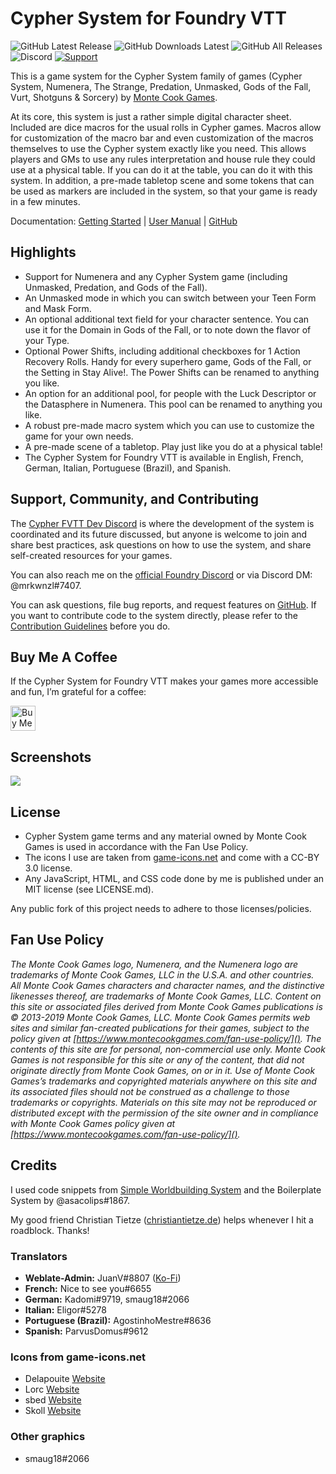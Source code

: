 # Cypher System for Foundry VTT

![GitHub Latest Release](https://img.shields.io/github/release/mrkwnzl/cyphersystem-foundryvtt?style=flat-square)
![GitHub Downloads Latest](https://img.shields.io/github/downloads/mrkwnzl/cyphersystem-foundryvtt/latest/total?style=flat-square)
![GitHub All Releases](https://img.shields.io/github/downloads/mrkwnzl/cyphersystem-foundryvtt/total?style=flat-square)
![Discord](https://img.shields.io/discord/836885417197436958?color=%23738AD6&label=discord&style=flat-square)
<a href="https://www.buymeacoffee.com/mrkwnzl" target="_blank">![Support](https://img.shields.io/badge/support-Buy%20Me%20a%20Coffee-blue?style=flat-square)</a>

This is a game system for the Cypher System family of games (Cypher System, Numenera, The Strange, Predation, Unmasked, Gods of the Fall, Vurt, Shotguns & Sorcery) by [Monte Cook Games](https://www.montecookgames.com).

At its core, this system is just a rather simple digital character sheet. Included are dice macros for the usual rolls in Cypher games. Macros allow for customization of the macro bar and even customization of the macros themselves to use the Cypher system exactly like you need. This allows players and GMs to use any rules interpretation and house rule they could use at a physical table. If you can do it at the table, you can do it with this system. In addition, a pre-made tabletop scene and some tokens that can be used as markers are included in the system, so that your game is ready in a few minutes.

Documentation: [Getting Started](https://github.com/mrkwnzl/cyphersystem-foundryvtt/wiki/Getting-Started) | [User Manual](https://github.com/mrkwnzl/cyphersystem-foundryvtt/wiki) | [GitHub](https://github.com/mrkwnzl/cyphersystem-foundryvtt)

## Highlights

- Support for Numenera and any Cypher System game (including Unmasked, Predation, and Gods of the Fall).
- An Unmasked mode in which you can switch between your Teen Form and Mask Form.
- An optional additional text field for your character sentence. You can use it for the Domain in Gods of the Fall, or to note down the flavor of your Type.
- Optional Power Shifts, including additional checkboxes for 1 Action Recovery Rolls. Handy for every superhero game, Gods of the Fall, or the Setting in Stay Alive!. The Power Shifts can be renamed to anything you like.
- An option for an additional pool, for people with the Luck Descriptor or the Datasphere in Numenera. This pool can be renamed to anything you like.
- A robust pre-made macro system which you can use to customize the game for your own needs.
- A pre-made scene of a tabletop. Play just like you do at a physical table!
- The Cypher System for Foundry VTT is available in English, French, German, Italian, Portuguese (Brazil), and Spanish.

## Support, Community, and Contributing

The [Cypher FVTT Dev Discord](https://discord.gg/C5zGgtyhwa) is where the development of the system is coordinated and its future discussed, but anyone is welcome to join and share best practices, ask questions on how to use the system, and share self-created resources for your games.

You can also reach me on the [official Foundry Discord](https://discord.gg/foundryvtt) or via Discord DM: @mrkwnzl#7407.

You can ask questions, file bug reports, and request features on [GitHub](https://github.com/mrkwnzl/cyphersystem-foundryvtt/issues/new/choose). If you want to contribute code to the system directly, please refer to the [Contribution Guidelines](https://raw.githubusercontent.com/mrkwnzl/cyphersystem-foundryvtt/main/CONTRIBUTING.md) before you do.

## Buy Me A Coffee

If the Cypher System for Foundry VTT makes your games more accessible and fun, I’m grateful for a coffee:

<a href="https://www.buymeacoffee.com/mrkwnzl" target="_blank"><img src="https://cdn.buymeacoffee.com/buttons/v2/default-blue.png" alt="Buy Me A Coffee" height="40"></a>

## Screenshots

![](https://raw.githubusercontent.com/mrkwnzl/cyphersystem-foundryvtt/develop/screenshots/cyphersystem_summary.png)

## License

- Cypher System game terms and any material owned by Monte Cook Games is used in accordance with the Fan Use Policy.
- The icons I use are taken from [game-icons.net](https://game-icons.net) and come with a CC-BY 3.0 license.
- Any JavaScript, HTML, and CSS code done by me is published under an MIT license (see LICENSE.md).

Any public fork of this project needs to adhere to those licenses/policies.

## Fan Use Policy

*The Monte Cook Games logo, Numenera, and the Numenera logo are trademarks of Monte Cook Games, LLC in the U.S.A. and other countries. All Monte Cook Games characters and character names, and the distinctive likenesses thereof, are trademarks of Monte Cook Games, LLC. Content on this site or associated files derived from Monte Cook Games publications is © 2013-2019 Monte Cook Games, LLC. Monte Cook Games permits web sites and similar fan-created publications for their games, subject to the policy given at [https://www.montecookgames.com/fan-use-policy/](). The contents of this site are for personal, non-commercial use only. Monte Cook Games is not responsible for this site or any of the content, that did not originate directly from Monte Cook Games, on or in it. Use of Monte Cook Games’s trademarks and copyrighted materials anywhere on this site and its associated files should not be construed as a challenge to those trademarks or copyrights. Materials on this site may not be reproduced or distributed except with the permission of the site owner and in compliance with Monte Cook Games policy given at [https://www.montecookgames.com/fan-use-policy/]().*

## Credits

I used code snippets from [Simple Worldbuilding System](https://gitlab.com/foundrynet/worldbuilding/-/tree/master) and the Boilerplate System by @asacolips#1867.

My good friend Christian Tietze ([christiantietze.de](https://christiantietze.de)) helps whenever I hit a roadblock. Thanks!

### Translators

- **Weblate-Admin:** JuanV#8807 ([Ko-Fi](https://ko-fi.com/C0C43ZT90))
- **French:** Nice to see you#6655
- **German:** Kadomi#9719, smaug18#2066
- **Italian:** Eligor#5278
- **Portuguese (Brazil):** AgostinhoMestre#8636
- **Spanish:** ParvusDomus#9612

### Icons from game-icons.net

- Delapouite [Website](https://delapouite.com/)
- Lorc [Website](https://lorcblog.blogspot.com/)
- sbed [Website](http://opengameart.org/content/95-game-icons)
- Skoll [Website](https://game-icons.net/)

### Other graphics

- smaug18#2066
